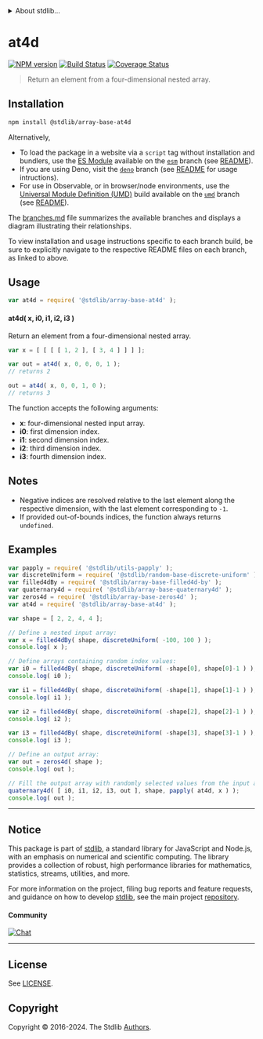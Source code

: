<!--

@license Apache-2.0

Copyright (c) 2024 The Stdlib Authors.

Licensed under the Apache License, Version 2.0 (the "License");
you may not use this file except in compliance with the License.
You may obtain a copy of the License at

   http://www.apache.org/licenses/LICENSE-2.0

Unless required by applicable law or agreed to in writing, software
distributed under the License is distributed on an "AS IS" BASIS,
WITHOUT WARRANTIES OR CONDITIONS OF ANY KIND, either express or implied.
See the License for the specific language governing permissions and
limitations under the License.

-->


<details>
  <summary>
    About stdlib...
  </summary>
  <p>We believe in a future in which the web is a preferred environment for numerical computation. To help realize this future, we've built stdlib. stdlib is a standard library, with an emphasis on numerical and scientific computation, written in JavaScript (and C) for execution in browsers and in Node.js.</p>
  <p>The library is fully decomposable, being architected in such a way that you can swap out and mix and match APIs and functionality to cater to your exact preferences and use cases.</p>
  <p>When you use stdlib, you can be absolutely certain that you are using the most thorough, rigorous, well-written, studied, documented, tested, measured, and high-quality code out there.</p>
  <p>To join us in bringing numerical computing to the web, get started by checking us out on <a href="https://github.com/stdlib-js/stdlib">GitHub</a>, and please consider <a href="https://opencollective.com/stdlib">financially supporting stdlib</a>. We greatly appreciate your continued support!</p>
</details>

# at4d

[![NPM version][npm-image]][npm-url] [![Build Status][test-image]][test-url] [![Coverage Status][coverage-image]][coverage-url] <!-- [![dependencies][dependencies-image]][dependencies-url] -->

> Return an element from a four-dimensional nested array.

<!-- Section to include introductory text. Make sure to keep an empty line after the intro `section` element and another before the `/section` close. -->

<section class="intro">

</section>

<!-- /.intro -->

<!-- Package usage documentation. -->

<section class="installation">

## Installation

```bash
npm install @stdlib/array-base-at4d
```

Alternatively,

-   To load the package in a website via a `script` tag without installation and bundlers, use the [ES Module][es-module] available on the [`esm`][esm-url] branch (see [README][esm-readme]).
-   If you are using Deno, visit the [`deno`][deno-url] branch (see [README][deno-readme] for usage intructions).
-   For use in Observable, or in browser/node environments, use the [Universal Module Definition (UMD)][umd] build available on the [`umd`][umd-url] branch (see [README][umd-readme]).

The [branches.md][branches-url] file summarizes the available branches and displays a diagram illustrating their relationships.

To view installation and usage instructions specific to each branch build, be sure to explicitly navigate to the respective README files on each branch, as linked to above.

</section>

<section class="usage">

## Usage

```javascript
var at4d = require( '@stdlib/array-base-at4d' );
```

#### at4d( x, i0, i1, i2, i3 )

Return an element from a four-dimensional nested array.

```javascript
var x = [ [ [ [ 1, 2 ], [ 3, 4 ] ] ] ];

var out = at4d( x, 0, 0, 0, 1 );
// returns 2

out = at4d( x, 0, 0, 1, 0 );
// returns 3
```

The function accepts the following arguments:

-   **x**: four-dimensional nested input array.
-   **i0**: first dimension index.
-   **i1**: second dimension index.
-   **i2**: third dimension index.
-   **i3**: fourth dimension index.

</section>

<!-- /.usage -->

<!-- Package usage notes. Make sure to keep an empty line after the `section` element and another before the `/section` close. -->

<section class="notes">

## Notes

-   Negative indices are resolved relative to the last element along the respective dimension, with the last element corresponding to `-1`.
-   If provided out-of-bounds indices, the function always returns `undefined`.

</section>

<!-- /.notes -->

<!-- Package usage examples. -->

<section class="examples">

## Examples

<!-- eslint no-undef: "error" -->

```javascript
var papply = require( '@stdlib/utils-papply' );
var discreteUniform = require( '@stdlib/random-base-discrete-uniform' ).factory;
var filled4dBy = require( '@stdlib/array-base-filled4d-by' );
var quaternary4d = require( '@stdlib/array-base-quaternary4d' );
var zeros4d = require( '@stdlib/array-base-zeros4d' );
var at4d = require( '@stdlib/array-base-at4d' );

var shape = [ 2, 2, 4, 4 ];

// Define a nested input array:
var x = filled4dBy( shape, discreteUniform( -100, 100 ) );
console.log( x );

// Define arrays containing random index values:
var i0 = filled4dBy( shape, discreteUniform( -shape[0], shape[0]-1 ) );
console.log( i0 );

var i1 = filled4dBy( shape, discreteUniform( -shape[1], shape[1]-1 ) );
console.log( i1 );

var i2 = filled4dBy( shape, discreteUniform( -shape[2], shape[2]-1 ) );
console.log( i2 );

var i3 = filled4dBy( shape, discreteUniform( -shape[3], shape[3]-1 ) );
console.log( i3 );

// Define an output array:
var out = zeros4d( shape );
console.log( out );

// Fill the output array with randomly selected values from the input array:
quaternary4d( [ i0, i1, i2, i3, out ], shape, papply( at4d, x ) );
console.log( out );
```

</section>

<!-- /.examples -->

<!-- Section to include cited references. If references are included, add a horizontal rule *before* the section. Make sure to keep an empty line after the `section` element and another before the `/section` close. -->

<section class="references">

</section>

<!-- /.references -->

<!-- Section for related `stdlib` packages. Do not manually edit this section, as it is automatically populated. -->

<section class="related">

</section>

<!-- /.related -->

<!-- Section for all links. Make sure to keep an empty line after the `section` element and another before the `/section` close. -->


<section class="main-repo" >

* * *

## Notice

This package is part of [stdlib][stdlib], a standard library for JavaScript and Node.js, with an emphasis on numerical and scientific computing. The library provides a collection of robust, high performance libraries for mathematics, statistics, streams, utilities, and more.

For more information on the project, filing bug reports and feature requests, and guidance on how to develop [stdlib][stdlib], see the main project [repository][stdlib].

#### Community

[![Chat][chat-image]][chat-url]

---

## License

See [LICENSE][stdlib-license].


## Copyright

Copyright &copy; 2016-2024. The Stdlib [Authors][stdlib-authors].

</section>

<!-- /.stdlib -->

<!-- Section for all links. Make sure to keep an empty line after the `section` element and another before the `/section` close. -->

<section class="links">

[npm-image]: http://img.shields.io/npm/v/@stdlib/array-base-at4d.svg
[npm-url]: https://npmjs.org/package/@stdlib/array-base-at4d

[test-image]: https://github.com/stdlib-js/array-base-at4d/actions/workflows/test.yml/badge.svg?branch=v0.2.1
[test-url]: https://github.com/stdlib-js/array-base-at4d/actions/workflows/test.yml?query=branch:v0.2.1

[coverage-image]: https://img.shields.io/codecov/c/github/stdlib-js/array-base-at4d/main.svg
[coverage-url]: https://codecov.io/github/stdlib-js/array-base-at4d?branch=main

<!--

[dependencies-image]: https://img.shields.io/david/stdlib-js/array-base-at4d.svg
[dependencies-url]: https://david-dm.org/stdlib-js/array-base-at4d/main

-->

[chat-image]: https://img.shields.io/gitter/room/stdlib-js/stdlib.svg
[chat-url]: https://app.gitter.im/#/room/#stdlib-js_stdlib:gitter.im

[stdlib]: https://github.com/stdlib-js/stdlib

[stdlib-authors]: https://github.com/stdlib-js/stdlib/graphs/contributors

[umd]: https://github.com/umdjs/umd
[es-module]: https://developer.mozilla.org/en-US/docs/Web/JavaScript/Guide/Modules

[deno-url]: https://github.com/stdlib-js/array-base-at4d/tree/deno
[deno-readme]: https://github.com/stdlib-js/array-base-at4d/blob/deno/README.md
[umd-url]: https://github.com/stdlib-js/array-base-at4d/tree/umd
[umd-readme]: https://github.com/stdlib-js/array-base-at4d/blob/umd/README.md
[esm-url]: https://github.com/stdlib-js/array-base-at4d/tree/esm
[esm-readme]: https://github.com/stdlib-js/array-base-at4d/blob/esm/README.md
[branches-url]: https://github.com/stdlib-js/array-base-at4d/blob/main/branches.md

[stdlib-license]: https://raw.githubusercontent.com/stdlib-js/array-base-at4d/main/LICENSE

</section>

<!-- /.links -->
